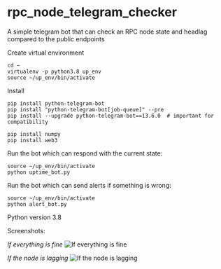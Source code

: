 # rpc_node_telegram_checker
A simple telegram bot that can check an RPC node state and headlag compared to the public endpoints

Create virtual environment
```
cd ~ 
virtualenv -p python3.8 up_env  
source ~/up_env/bin/activate
```

Install
```
pip install python-telegram-bot
pip install "python-telegram-bot[job-queue]" --pre
pip install --upgrade python-telegram-bot==13.6.0  # important for compatibility

pip install numpy 
pip install web3
```

Run the bot which can respond with the current state:
```
source ~/up_env/bin/activate
python uptime_bot.py
```

Run the bot which can send alerts if something is wrong:
```
source ~/up_env/bin/activate
python alert_bot.py
```

Python version 3.8

Screenshots:


*If everything is fine*
![If everything is fine](https://i.ibb.co/Fnp0Csj/Screenshot-2023-06-29-at-15-37-25.png)

*If the node is lagging*
![If the node is lagging](https://i.ibb.co/FbBCX1d/Screenshot-2023-06-29-at-15-53-58.png)



